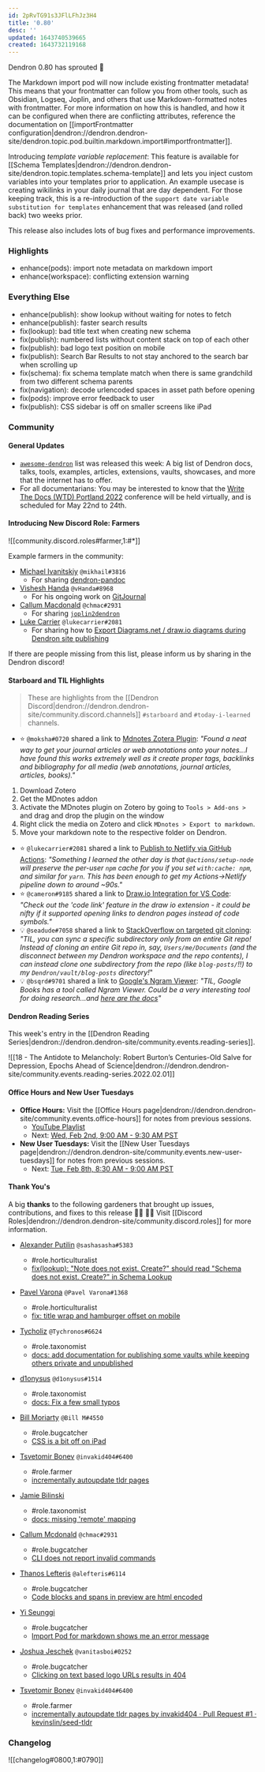 ```yaml
---
id: 2pRvTG91s3JFlLFhJz3H4
title: '0.80'
desc: ''
updated: 1643740539665
created: 1643732119168
---
```


Dendron 0.80 has sprouted  🌱

The Markdown import pod will now include existing frontmatter metadata! This means that your frontmatter can follow you from other tools, such as Obsidian, Logseq, Joplin, and others that use Markdown-formatted notes with frontmatter. For more information on how this is handled, and how it can be configured when there are conflicting attributes, reference the documentation on [[importFrontmatter configuration|dendron://dendron.dendron-site/dendron.topic.pod.builtin.markdown.import#importfrontmatter]].

Introducing _template variable replacement_: This feature is available for [[Schema Templates|dendron://dendron.dendron-site/dendron.topic.templates.schema-template]] and lets you inject custom variables into your templates prior to application. An example usecase is creating wikilinks in your daily journal that are day dependent. For those keeping track, this is a re-introduction of the `support date variable substitution for templates` enhancement that was released (and rolled back) two weeks prior.

This release also includes lots of bug fixes and performance improvements.

### Highlights
- enhance(pods): import note metadata on markdown import
- enhance(workspace): conflicting extension warning

### Everything Else
- enhance(publish): show lookup without waiting for notes to fetch
- enhance(publish): faster search results
- fix(lookup): bad title text when creating new schema
- fix(publish): numbered lists without content stack on top of each other
- fix(publish): bad logo text position on mobile
- fix(publish): Search Bar Results to not stay anchored to the search bar when scrolling up
- fix(schema): fix schema template match when there is same grandchild from two different schema parents
- fix(navigation): decode urlencoded spaces in asset path before opening
- fix(pods): improve error feedback to user
- fix(publish): CSS sidebar is off on smaller screens like iPad

### Community

#### General Updates

- [`awesome-dendron`](https://github.com/dendronhq/awesome-dendron/) list was released this week: A big list of Dendron docs, talks, tools, examples, articles, extensions, vaults, showcases, and more that the internet has to offer. 
- For all documentarians: You may be interested to know that the [Write The Docs (WTD) Portland 2022](https://www.writethedocs.org/conf/portland/2022/) conference will be held virtually, and is scheduled for May 22nd to 24th.

#### Introducing New Discord Role: Farmers

![[community.discord.roles#farmer,1:#*]]

Example farmers in the community:
- [Michael Ivanitskiy](https://github.com/mivanit) `@mikhail#3816`
  - For sharing [dendron-pandoc](https://github.com/mivanit/dendron-pandoc)
- [Vishesh Handa](https://github.com/vHanda) `@vHanda#8968`
  - For his ongoing work on [GitJournal](https://github.com/GitJournal/GitJournal)
- [Callum Macdonald](https://github.com/chmac) `@chmac#2931`
  - For sharing [`joplin2dendron`](https://github.com/chmac/joplin2dendron)
- [Luke Carrier](https://github.com/LukeCarrier) `@lukecarrier#2081`
  - For sharing how to [Export Diagrams.net / draw.io diagrams during Dendron site publishing](https://github.com/LukeCarrier/dendron-publish-drawio)

If there are people missing from this list, please inform us by sharing in the Dendron discord!

#### Starboard and TIL Highlights

> These are highlights from the [[Dendron Discord|dendron://dendron.dendron-site/community.discord.channels]] `#starboard` and `#today-i-learned` channels.

- ⭐ `@moksha#0720` shared a link to [Mdnotes Zotera Plugin](https://github.com/argenos/zotero-mdnotes): _"Found a neat way to get your journal articles or web annotations onto your notes...I have found this works extremely well as it create proper tags, backlinks and bibliography for all media (web annotations, journal articles, articles, books)."_

1. Download Zotero
1. Get the MDnotes addon
1. Activate the MDnotes plugin on Zotero by going to `Tools > Add-ons >` and drag and drop the plugin on the window
1. Right click the media on Zotero and click `MDnotes > Export to markdown`.
1. Move your markdown note to the respective folder on Dendron.

- ⭐ `@lukecarrier#2081` shared a link to [Publish to Netlify via GitHub Actions](https://luke.carrier.im/notes/soaskhwfxi1em8dzidvbn/): _"Something I learned the other day is that `@actions/setup-node` will preserve the per-user `npm` cache for you if you set `with:cache: npm`, and similar for `yarn`. This has been enough to get my Actions->Netlify pipeline down to around ~90s."_
- ⭐ `@cameron#9185` shared a link to [Draw.io Integration for VS Code](https://marketplace.visualstudio.com/items?itemName=hediet.vscode-drawio): _"Check out the 'code link' feature in the draw io extension - it could be nifty if it supported opening links to dendron pages instead of code symbols."_
- 💡 `@seadude#7058` shared a link to [StackOverflow on targeted git cloning](https://stackoverflow.com/questions/600079/how-do-i-clone-a-subdirectory-only-of-a-git-repository/52269934#52269934): _"TIL, you can sync a specific subdirectory only from an entire Git repo! Instead of cloning an entire Git repo in, say, `Users/me/Documents` (and the disconnect between my Dendron workspace and the repo contents), I can instead clone one subdirectory from the repo (like `blog-posts/`!!) to my `Dendron/vault/blog-posts` directory!_"
- 💡 `@bsqrd#9701` shared a link to [Google's Ngram Viewer](https://books.google.com/ngrams/): _"TIL, Google Books has a tool called Ngram Viewer. Could be a very interesting tool for doing research...and [here are the docs](https://books.google.com/ngrams/info)"_

#### Dendron Reading Series

This week's entry in the [[Dendron Reading Series|dendron://dendron.dendron-site/community.events.reading-series]].

![[18 - The Antidote to Melancholy: Robert Burton’s Centuries-Old Salve for Depression, Epochs Ahead of Science|dendron://dendron.dendron-site/community.events.reading-series.2022.02.01]]

#### Office Hours and New User Tuesdays

- **Office Hours:** Visit the [[Office Hours page|dendron://dendron.dendron-site/community.events.office-hours]] for notes from previous sessions.
    - [YouTube Playlist](https://link.dendron.so/6yPa)
    - Next: [Wed, Feb 2nd, 9:00 AM - 9:30 AM PST](https://link.dendron.so/luma)
- **New User Tuesdays:** Visit the [[New User Tuesdays page|dendron://dendron.dendron-site/community.events.new-user-tuesdays]] for notes from previous sessions.
    - Next: [Tue, Feb 8th, 8:30 AM - 9:00 AM PST](https://link.dendron.so/luma)

#### Thank You's

A big **thanks** to the following gardeners that brought up issues, contributions, and fixes to this release :man_farmer: :woman_farmer: 
Visit [[Discord Roles|dendron://dendron.dendron-site/community.discord.roles]] for more information.

- [Alexander Putilin](https://github.com/eleweek) `@sashasasha#5383`
  - #role.horticulturalist
  - [fix(lookup): "Note does not exist. Create?" should read "Schema does not exist. Create?" in Schema Lookup](https://github.com/dendronhq/dendron/pull/2253)
  
- [Pavel Varona](https://github.com/pvorona) `@Pavel Varona#1368`
  - #role.horticulturalist
  - [fix: title wrap and hamburger offset on mobile](https://github.com/dendronhq/dendron/pull/2183)

- [Tycholiz](https://github.com/Tycholiz) `@Tychronos#6624`
  - #role.taxonomist
  - [docs: add documentation for publishing some vaults while keeping others private and unpublished](https://github.com/dendronhq/dendron-site/pull/362)

- [d1onysus](https://github.com/dweisiger) `@d1onysus#1514`
  - #role.taxonomist
  - [docs: Fix a few small typos](https://github.com/dendronhq/dendron-site/pull/377)

- [Bill Moriarty](https://github.com/BillMoriarty) `@Bill M#4550`
  - #role.bugcatcher
  - [CSS is a bit off on iPad](https://github.com/dendronhq/dendron/issues/2290)

- [Tsvetomir Bonev](https://github.com/invakid404) `@invakid404#6400`
  - #role.farmer
  - [incrementally autoupdate tldr pages](https://github.com/kevinslin/seed-tldr/pull/1#pullrequestreview-868612529)

- [Jamie Bilinski](https://github.com/jbilinski)
  - #role.taxonomist
  - [docs: missing 'remote' mapping](https://github.com/dendronhq/dendron-site/pull/368)

- [Callum Mcdonald](https://github.com/chmac) `@chmac#2931`
  - #role.bugcatcher
  - [CLI does not report invalid commands](https://github.com/dendronhq/dendron/issues/2300)

- [Thanos Lefteris](https://github.com/alefteris) `@alefteris#6114`
  - #role.bugcatcher
  - [Code blocks and spans in preview are html encoded](https://github.com/dendronhq/dendron/issues/2301)

- [Yi Seunggi](https://github.com/hotSixRedBull)
  - #role.bugcatcher
  - [Import Pod for markdown shows me an error message](https://github.com/dendronhq/dendron/issues/2309)

- [Joshua Jeschek](https://github.com/joshuajeschek) `@vanitasboi#0252`
  - #role.bugcatcher
  - [Clicking on text based logo URLs results in 404](https://github.com/dendronhq/dendron/issues/2313)

- [Tsvetomir Bonev](https://github.com/invakid404) `@invakid404#6400`
  - #role.farmer
  - [incrementally autoupdate tldr pages by invakid404 · Pull Request #1 · kevinslin/seed-tldr](https://github.com/kevinslin/seed-tldr/pull/1#pullrequestreview-868612529)

### Changelog
![[changelog#0800,1:#0790]]
